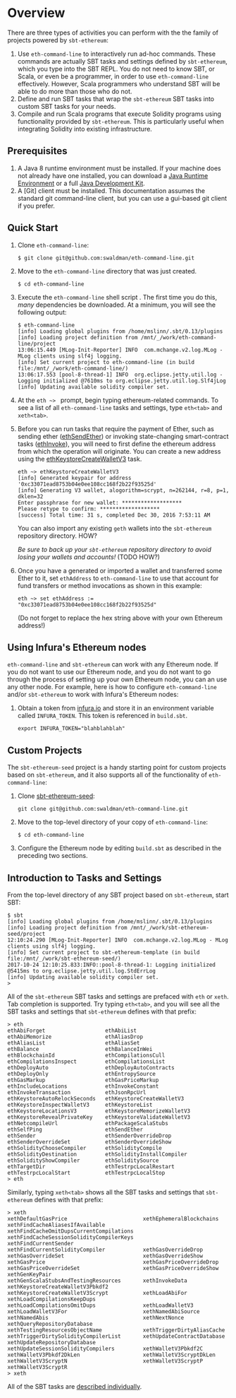 # Overview

There are three types of activities you can perform with the the family of projects powered by `sbt-ethereum`:

  1. Use `eth-command-line` to interactively run ad-hoc commands.
     These commands are actually SBT tasks and settings defined by `sbt-ethereum`, which you type into the SBT REPL.
     You do not need to know SBT, or Scala, or even be a programmer, in order to use `eth-command-line` effectively.
     However, Scala programmers who understand SBT will be able to do more than those who do not.
  2. Define and run SBT tasks that wrap the `sbt-ethereum` SBT tasks into custom SBT tasks for your needs.
  3. Compile and run Scala programs that execute Solidity programs using functionality provided by `sbt-ethereum`.
     This is particularly useful when integrating Solidity into existing infrastructure.

## Prerequisites
1. A Java 8 runtime environment must be installed.
  If your machine does not already have one installed, you can download a 
  [Java Runtime Environment](http://www.oracle.com/technetwork/java/javase/downloads/jre8-downloads-2133155.html)
  or a full [Java Development Kit](http://www.oracle.com/technetwork/java/javase/downloads/jdk8-downloads-2133151.html).
2. A [Git] client must be installed.
  This documentation assumes the standard git command-line client, but you can use a gui-based git client if you prefer.

## Quick Start
1. Clone `eth-command-line`:
   ```
   $ git clone git@github.com:swaldman/eth-command-line.git
   ```
2. Move to the `eth-command-line` directory that was just created.
   ```
   $ cd eth-command-line
   ```
3. Execute the `eth-command-line` shell script . 
   The first time you do this, *many* dependencies be downloaded.
   At a minimum, you will see the following output:
   ```
   $ eth-command-line
   [info] Loading global plugins from /home/mslinn/.sbt/0.13/plugins
   [info] Loading project definition from /mnt/_/work/eth-command-line/project
   13:06:15.449 [MLog-Init-Reporter] INFO  com.mchange.v2.log.MLog - MLog clients using slf4j logging.
   [info] Set current project to eth-command-line (in build file:/mnt/_/work/eth-command-line/)
   13:06:17.553 [pool-8-thread-1] INFO  org.eclipse.jetty.util.log - Logging initialized @7610ms to org.eclipse.jetty.util.log.Slf4jLog
   [info] Updating available solidity compiler set.
   ```
4. At the `eth ~> ` prompt, begin typing ethereum-related commands. 
   To see a list of all `eth-command-line` tasks and settings, type `eth<tab>` and `xeth<tab>`.
5. Before you can run tasks that require the payment of Ether, such as sending ether 
   ([ethSendEther](https://mslinn.gitbooks.io/sbt-ethereum/content/gitbook/tasks.html#ethsendether)) or
   invoking state-changing smart-contract tasks 
   ([ethInvoke](https://mslinn.gitbooks.io/sbt-ethereum/content/gitbook/tasks.html#ethinvoke)), 
   you will need to first define the ethereum address from which the operation will originate. 
   You can create a new address using the
   [ethKeystoreCreateWalletV3](https://mslinn.gitbooks.io/sbt-ethereum/content/gitbook/tasks.html#ethkeystorecreatewalletv3) 
   task.
   ```
   eth ~> ethKeystoreCreateWalletV3
   [info] Generated keypair for address '0xc33071ead8753b04e0ee108cc168f2b22f93525d'
   [info] Generating V3 wallet, alogorithm=scrypt, n=262144, r=8, p=1, dklen=32
   Enter passphrase for new wallet: *******************
   Please retype to confirm: *******************
   [success] Total time: 31 s, completed Dec 30, 2016 7:53:11 AM

   ```
   You can also import any existing `geth` wallets into the `sbt-ethereum` repository directory.
   HOW?

   *Be sure to back up your `sbt-ethereum` repository directory to avoid losing your wallets
   and accounts!* (TODO HOW?)
6. Once you have a generated or imported a wallet and transferred some Ether to it,
   set `ethAddress` to `eth-command-line` to use that account for fund transfers or method invocations as shown in this example:
   ```
   eth ~> set ethAddress := "0xc33071ead8753b04e0ee108cc168f2b22f93525d"

   ```
   (Do not forget to replace the hex string above with your own Ethereum address!)
   
## Using Infura's Ethereum nodes
`eth-command-line` and `sbt-ethereum` can work with any Ethereum node.
If you do not want to use our Ethereum node, and you do not want to go through the process of setting up your own Ethereum node, 
you can an use any other node.
For example, here is how to configure `eth-command-line` and/or `sbt-ethereum` to work with Infura's Ethereum nodes:

  1. Obtain a token from [infura.io](https://infura.io) and store it in an environment variable called `INFURA_TOKEN`.
     This token is referenced in `build.sbt`.
     ```
     export INFURA_TOKEN="blahblahblah"
     ```

## Custom Projects
The `sbt-ethereum-seed` project is a handy starting point for custom projects based on `sbt-ethereum`, 
and it also supports all of the functionality of `eth-command-line`:
  1. Clone [sbt-ethereum-seed](https://github.com/mslinn/sbt-ethereum-seed):
     ```
     git clone git@github.com:swaldman/eth-command-line.git
     ```
  2. Move to the top-level directory of your copy of `eth-command-line`:
     ```
     $ cd eth-command-line
     ```
  3. Configure the Ethereum node by editing `build.sbt` as described in the preceding two sections.
  
## Introduction to Tasks and Settings
From the top-level directory of any SBT project based on `sbt-ethereum`, start SBT:
```
$ sbt
[info] Loading global plugins from /home/mslinn/.sbt/0.13/plugins
[info] Loading project definition from /mnt/_/work/sbt-ethereum-seed/project
12:10:24.290 [MLog-Init-Reporter] INFO  com.mchange.v2.log.MLog - MLog clients using slf4j logging.
[info] Set current project to sbt-ethereum-template (in build file:/mnt/_/work/sbt-ethereum-seed/)
2017-10-24 12:10:25.833:INFO::pool-8-thread-1: Logging initialized @5415ms to org.eclipse.jetty.util.log.StdErrLog
[info] Updating available solidity compiler set.
> 
```

All of the `sbt-ethereum` SBT tasks and settings are prefaced with `eth` or `xeth`.
Tab completion is supported.
Try typing `eth<tab>`, and you will see all the SBT tasks and settings that `sbt-ethereum` defines with that prefix:

```
> eth
ethAbiForget                   ethAbiList                     ethAbiMemorize                 ethAliasDrop                   ethAliasList                   ethAliasSet                    ethBalance                     ethBalanceInWei                
ethBlockchainId                ethCompilationsCull            ethCompilationsInspect         ethCompilationsList            ethDeployAuto                  ethDeployAutoContracts         ethDeployOnly                  ethEntropySource               
ethGasMarkup                   ethGasPriceMarkup              ethIncludeLocations            ethInvokeConstant              ethInvokeTransaction           ethJsonRpcUrl                  ethKeystoreAutoRelockSeconds   ethKeystoreCreateWalletV3      
ethKeystoreInspectWalletV3     ethKeystoreList                ethKeystoreLocationsV3         ethKeystoreMemorizeWalletV3    ethKeystoreRevealPrivateKey    ethKeystoreValidateWalletV3    ethNetcompileUrl               ethPackageScalaStubs           
ethSelfPing                    ethSendEther                   ethSender                      ethSenderOverrideDrop          ethSenderOverrideSet           ethSenderOverrideShow          ethSolidityChooseCompiler      ethSolidityCompile             
ethSolidityDestination         ethSolidityInstallCompiler     ethSolidityShowCompiler        ethSoliditySource              ethTargetDir                   ethTestrpcLocalRestart         ethTestrpcLocalStart           ethTestrpcLocalStop            
> eth
```

Similarly, typing `xeth<tab>` shows all the SBT tasks and settings that `sbt-ethereum` defines with that prefix:
```
> xeth
xethDefaultGasPrice                        xethEphemeralBlockchains                   xethFindCacheAliasesIfAvailable            xethFindCacheOmitDupsCurrentCompilations   xethFindCacheSessionSolidityCompilerKeys   
xethFindCurrentSender                      xethFindCurrentSolidityCompiler            xethGasOverrideDrop                        xethGasOverrideSet                         xethGasOverrideShow                        
xethGasPrice                               xethGasPriceOverrideDrop                   xethGasPriceOverrideSet                    xethGasPriceOverrideShow                   xethGenKeyPair                             
xethGenScalaStubsAndTestingResources       xethInvokeData                             xethKeystoreCreateWalletV3Pbkdf2           xethKeystoreCreateWalletV3Scrypt           xethLoadAbiFor                             
xethLoadCompilationsKeepDups               xethLoadCompilationsOmitDups               xethLoadWalletV3                           xethLoadWalletV3For                        xethNamedAbiSource                         
xethNamedAbis                              xethNextNonce                              xethQueryRepositoryDatabase                xethTestingResourcesObjectName             xethTriggerDirtyAliasCache                 
xethTriggerDirtySolidityCompilerList       xethUpdateContractDatabase                 xethUpdateRepositoryDatabase               xethUpdateSessionSolidityCompilers         xethWalletV3Pbkdf2C                        
xethWalletV3Pbkdf2DkLen                    xethWalletV3ScryptDkLen                    xethWalletV3ScryptN                        xethWalletV3ScryptP                        xethWalletV3ScryptR                        
> xeth
```

All of the SBT tasks are [described individually](tasks.md).
